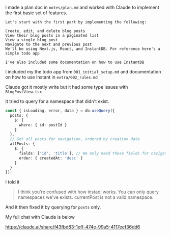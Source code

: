 I made a plan doc in `notes/plan.md` and worked with Claude to implement the
first basic set of features.

```
Let's start with the first part by implementing the following:

Create, edit, and delete blog posts
View their blog posts in a paginated list
View a single blog post
Navigate to the next and previous post
We'll be using Next.js, React, and InstantDB. For reference here's a simple todo app

I've also included some documentation on how to use InstantDB
```

I included my the todo app from `001_initial_setup.md` and documentation on how
to use Instant in `extra/002_rules.md`

Claude got it mostly write but it had some type issues with `BlogPostView.tsx`

It tried to query for a namespace that didn't exist.

```typescript
const { isLoading, error, data } = db.useQuery({
  posts: {
    $: {
      where: { id: postId }
    }
  },
  // Get all posts for navigation, ordered by creation date
  allPosts: {
    $: {
      fields: ['id', 'title'], // We only need these fields for navigation
      order: { createdAt: 'desc' }
    }
  }
});
```

I told it

> I think you're confused with how instaql works. You can only query namespaces we've exists. currentPost is not a valid namespace.

And it then fixed it by querying for `posts` only.

My full chat with Claude is below

https://claude.ai/share/f43fbd83-1eff-474e-99a5-4117eef36dd6
